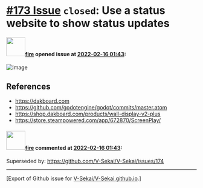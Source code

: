 # [\#173 Issue](https://github.com/V-Sekai/V-Sekai.github.io/issues/173) `closed`: Use a status website to show status updates

#### <img src="https://avatars.githubusercontent.com/u/32321?u=c2e06a3d2b49a467aa907e54aa259516440267cc&v=4" width="50">[fire](https://github.com/fire) opened issue at [2022-02-16 01:43](https://github.com/V-Sekai/V-Sekai.github.io/issues/173):

![image](https://user-images.githubusercontent.com/32321/154180182-567f4723-4655-4074-82de-6baf61749ce4.png)


## References

* https://dakboard.com
* https://github.com/godotengine/godot/commits/master.atom
* https://shop.dakboard.com/products/wall-display-v2-plus
* https://store.steampowered.com/app/672870/ScreenPlay/

#### <img src="https://avatars.githubusercontent.com/u/32321?u=c2e06a3d2b49a467aa907e54aa259516440267cc&v=4" width="50">[fire](https://github.com/fire) commented at [2022-02-16 01:43](https://github.com/V-Sekai/V-Sekai.github.io/issues/173#issuecomment-1041090812):

Superseded by: https://github.com/V-Sekai/V-Sekai/issues/174


-------------------------------------------------------------------------------



[Export of Github issue for [V-Sekai/V-Sekai.github.io](https://github.com/V-Sekai/V-Sekai.github.io).]
